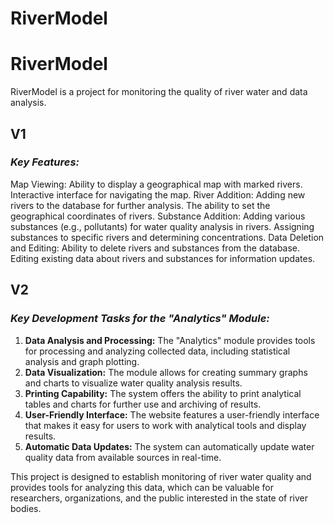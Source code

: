 # RiverModel
# __RiverModel__

RiverModel is a project for monitoring the quality of river water and data analysis.

## __V1__

### _Key Features:_

Map Viewing: Ability to display a geographical map with marked rivers. Interactive interface for navigating the map.
River Addition: Adding new rivers to the database for further analysis. The ability to set the geographical coordinates of rivers.
Substance Addition: Adding various substances (e.g., pollutants) for water quality analysis in rivers.
Assigning substances to specific rivers and determining concentrations.
Data Deletion and Editing: Ability to delete rivers and substances from the database. Editing existing data about rivers and substances for information updates.

## __V2__

### _Key Development Tasks for the "Analytics" Module:_

1. __Data Analysis and Processing:__ The "Analytics" module provides tools for processing and analyzing collected data, including statistical analysis and graph plotting.
2. __Data Visualization:__ The module allows for creating summary graphs and charts to visualize water quality analysis results.
3. __Printing Capability:__ The system offers the ability to print analytical tables and charts for further use and archiving of results.
4. __User-Friendly Interface:__ The website features a user-friendly interface that makes it easy for users to work with analytical tools and display results.
5. __Automatic Data Updates:__ The system can automatically update water quality data from available sources in real-time.

This project is designed to establish monitoring of river water quality and provides tools for analyzing this data, which can be valuable for researchers, organizations, and the public interested in the state of river bodies.
